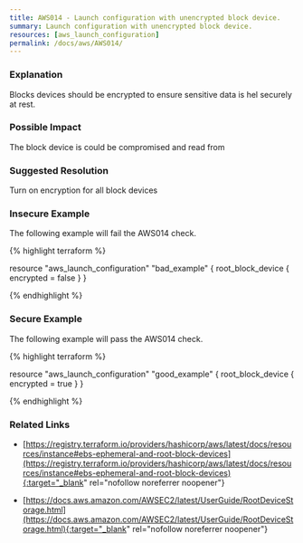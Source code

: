 ```yaml
---
title: AWS014 - Launch configuration with unencrypted block device.
summary: Launch configuration with unencrypted block device. 
resources: [aws_launch_configuration] 
permalink: /docs/aws/AWS014/
---
```

### Explanation


Blocks devices should be encrypted to ensure sensitive data is hel securely at rest.


### Possible Impact
The block device is could be compromised and read from

### Suggested Resolution
Turn on encryption for all block devices


### Insecure Example

The following example will fail the AWS014 check.

{% highlight terraform %}

resource "aws_launch_configuration" "bad_example" {
	root_block_device {
		encrypted = false
	}
}

{% endhighlight %}



### Secure Example

The following example will pass the AWS014 check.

{% highlight terraform %}

resource "aws_launch_configuration" "good_example" {
	root_block_device {
		encrypted = true
	}
}

{% endhighlight %}



### Related Links


- [https://registry.terraform.io/providers/hashicorp/aws/latest/docs/resources/instance#ebs-ephemeral-and-root-block-devices](https://registry.terraform.io/providers/hashicorp/aws/latest/docs/resources/instance#ebs-ephemeral-and-root-block-devices){:target="_blank" rel="nofollow noreferrer noopener"}

- [https://docs.aws.amazon.com/AWSEC2/latest/UserGuide/RootDeviceStorage.html](https://docs.aws.amazon.com/AWSEC2/latest/UserGuide/RootDeviceStorage.html){:target="_blank" rel="nofollow noreferrer noopener"}


